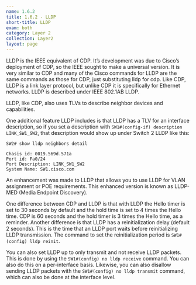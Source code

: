 ```yaml
---
name: 1.6.2
title: 1.6.2 - LLDP
short-title: LLDP
exam: both
category: Layer 2
collection: Layer2
layout: page
---
```

LLDP is the IEEE equivalent of CDP. It’s development was due to Cisco’s deployment of CDP, so the IEEE sought to make a universal version. It is very similar to CDP and many of the Cisco commands for LLDP are the same commands as those for CDP, just substituting lldp for cdp. Like CDP, LLDP is a link layer protocol, but unlike CDP it is specifically for Ethernet networks. LLDP is described under IEEE 802.1AB LLDP.

LLDP, like CDP, also uses TLVs to describe neighbor devices and capabilities.

One additional feature LLDP includes is that LLDP has a TLV for an interface description, so if you set a description with `SW1#(config-if) description LINK_SW1_SW2`, that description would show up under Switch 2 LLDP like this:
```
SW2# show lldp neighbors detail

Chasis id: 0019.569d.571a
Port id: Fa0/24
Port Description: LINK_SW1_SW2
System Name: SW1.cisco.com
```

An enhancement was made to LLDP that allows you to use LLDP for VLAN assignment or POE requirements. This enhanced version is known as LLDP-MED (Media Endpoint Discovery).

One difference between CDP and LLDP is that with LLDP the Hello timer is set to 30 seconds by default and the hold time is set to 4 times the Hello time. CDP is 60 seconds and the hold timer is 3 times the Hello time, as a reminder. Another difference is that LLDP has a reinitialization delay (default 2 seconds).  This is the time that an LLDP port waits before reinitializing LLDP transmission. The command to set the reinitialization period is `SW1#(config) lldp reinit`. 

You can also set LLDP up to only transmit and not receive LLDP packets. This is done by using the `SW1#(config) no lldp receive` command. You can also do this on a per-interface basis. Likewise, you can also disallow sending LLDP packets with the `SW1#(config) no lldp transmit` command, which can also be done at the interface level.